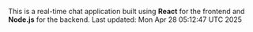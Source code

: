 This is a real-time chat application built using **React** for the frontend and **Node.js** for the backend.
Last updated: Mon Apr 28 05:12:47 UTC 2025
